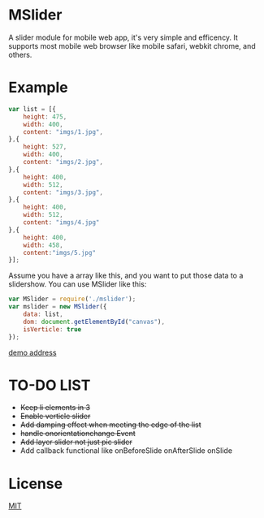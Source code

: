 MSlider
=======
A slider module for mobile web app, it's very simple and efficency.
It supports most mobile web browser like mobile safari, webkit chrome, and others.

Example
========
```javascript
var list = [{
	height: 475,
	width: 400,
	content: "imgs/1.jpg",
},{
	height: 527,
	width: 400,
	content: "imgs/2.jpg",
},{
 	height: 400,
 	width: 512,
 	content: "imgs/3.jpg",
},{
	height: 400,
	width: 512,
	content: "imgs/4.jpg"
},{
	height: 400,
	width: 458,
	content:"imgs/5.jpg"
}];
```
Assume you have a array like this, and you want to put those data to a slidershow. 
You can use MSlider like this:

```javascript
var MSlider = require('./mslider');
var mslider = new MSlider({
    data: list,
    dom: document.getElementById("canvas"),
    isVerticle: true
});
```

[demo address](http://zxylvlp.github.io/MSlider/demo)

TO-DO LIST
==========
* ~~Keep li elements in 3~~
* ~~Enable verticle slider~~
* ~~Add damping effect when meeting the edge of the list~~
* ~~handle onorientationchange Event~~
* ~~Add layer slider not just pic slider~~
* Add callback functional like onBeforeSlide onAfterSlide onSlide 


License
========
[MIT](https://github.com/BE-FE/MSlider/blob/master/LICENSE)
